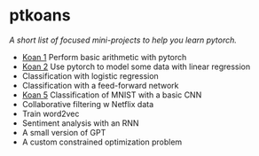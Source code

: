 # ptkoans

*A short list of focused mini-projects to help you learn pytorch.*

- [Koan 1](https://github.com/tylerneylon/ptkoans/tree/master/koan_1) Perform basic arithmetic with pytorch
- [Koan 2](https://github.com/tylerneylon/ptkoans/tree/master/koan_2) Use pytorch to model some data with linear regression
- Classification with logistic regression
- Classification with a feed-forward network
- [Koan 5](https://github.com/tylerneylon/ptkoans/tree/master/koan_5) Classification of MNIST with a basic CNN
- Collaborative filtering w Netflix data
- Train word2vec
- Sentiment analysis with an RNN
- A small version of GPT
- A custom constrained optimization problem
